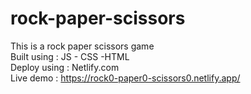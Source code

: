 # rock-paper-scissors<br>
This is a rock paper scissors game <br>
Built using : JS - CSS -HTML<br>
Deploy using : Netlify.com<br>
Live demo : https://rock0-paper0-scissors0.netlify.app/
